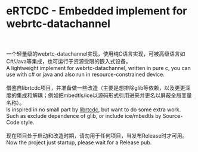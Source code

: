 eRTCDC - Embedded implement for webrtc-datachannel
=================================================
<br/><br/>
一个轻量级的webrtc-datachannel实现，使用纯C语言实现，可被高级语言如C#/Java等集成，也可运行于资源受限的嵌入式设备。<br/>A lightweight implement for webrtc-datachannel, written in pure c, you can use with c# or java and also run in resource-constrained device.
<br/><br/>
借鉴自librtcdc项目，并准备做一些改造（主要是想排除glib等依赖，以及更更深度的集成和解耦；例如把mbedtls/ice以源码形式引用进来并更名以屏蔽全局变量名称）。<br/>Is inspired in no small part by [librtcdc](https://github.com/xhs/librtcdc), but want to do some extra work. Such as exclude dependence of glib, or include ice/mbedtls by Source-Code style.
<br/><br/>
现在项目处于启动和改造时期，请勿用于任何项目，当发布Release时才可用。<br/>Now the project just startup, please wait for a Release pub.
